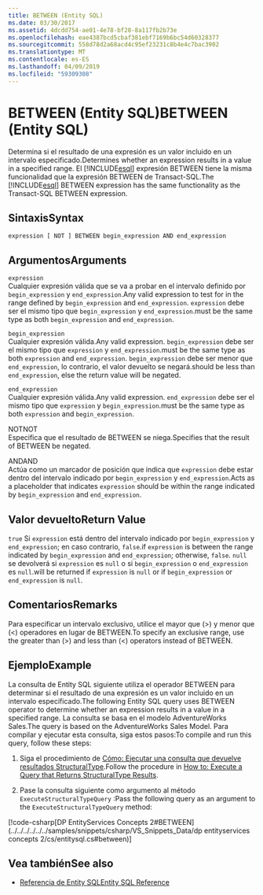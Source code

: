 ```yaml
---
title: BETWEEN (Entity SQL)
ms.date: 03/30/2017
ms.assetid: 4dcdd754-ae01-4e78-bf28-8a117fb2b73e
ms.openlocfilehash: eae4387bcd5cbaf381ebf7169b6bc54d60328377
ms.sourcegitcommit: 558d78d2a68acd4c95ef23231c8b4e4c7bac3902
ms.translationtype: MT
ms.contentlocale: es-ES
ms.lasthandoff: 04/09/2019
ms.locfileid: "59309308"
---
```

# <a name="between-entity-sql"></a><span data-ttu-id="5c43f-102">BETWEEN (Entity SQL)</span><span class="sxs-lookup"><span data-stu-id="5c43f-102">BETWEEN (Entity SQL)</span></span>
<span data-ttu-id="5c43f-103">Determina si el resultado de una expresión es un valor incluido en un intervalo especificado.</span><span class="sxs-lookup"><span data-stu-id="5c43f-103">Determines whether an expression results in a value in a specified range.</span></span> <span data-ttu-id="5c43f-104">El [!INCLUDE[esql](../../../../../../includes/esql-md.md)] expresión BETWEEN tiene la misma funcionalidad que la expresión BETWEEN de Transact-SQL.</span><span class="sxs-lookup"><span data-stu-id="5c43f-104">The [!INCLUDE[esql](../../../../../../includes/esql-md.md)] BETWEEN expression has the same functionality as the Transact-SQL BETWEEN expression.</span></span>  
  
## <a name="syntax"></a><span data-ttu-id="5c43f-105">Sintaxis</span><span class="sxs-lookup"><span data-stu-id="5c43f-105">Syntax</span></span>  
  
```  
expression [ NOT ] BETWEEN begin_expression AND end_expression    
```  
  
## <a name="arguments"></a><span data-ttu-id="5c43f-106">Argumentos</span><span class="sxs-lookup"><span data-stu-id="5c43f-106">Arguments</span></span>  
 `expression`  
 <span data-ttu-id="5c43f-107">Cualquier expresión válida que se va a probar en el intervalo definido por `begin_expression` y `end_expression`.</span><span class="sxs-lookup"><span data-stu-id="5c43f-107">Any valid expression to test for in the range defined by `begin_expression` and `end_expression`.</span></span> `expression` <span data-ttu-id="5c43f-108">debe ser el mismo tipo que `begin_expression` y `end_expression`.</span><span class="sxs-lookup"><span data-stu-id="5c43f-108">must be the same type as both `begin_expression` and `end_expression`.</span></span>  
  
 `begin_expression`  
 <span data-ttu-id="5c43f-109">Cualquier expresión válida.</span><span class="sxs-lookup"><span data-stu-id="5c43f-109">Any valid expression.</span></span> `begin_expression` <span data-ttu-id="5c43f-110">debe ser el mismo tipo que `expression` y `end_expression`.</span><span class="sxs-lookup"><span data-stu-id="5c43f-110">must be the same type as both `expression` and `end_expression`.</span></span> `begin_expression` <span data-ttu-id="5c43f-111">debe ser menor que `end_expression`, lo contrario, el valor devuelto se negará.</span><span class="sxs-lookup"><span data-stu-id="5c43f-111">should be less than `end_expression`, else the return value will be negated.</span></span>  
  
 `end_expression`  
 <span data-ttu-id="5c43f-112">Cualquier expresión válida.</span><span class="sxs-lookup"><span data-stu-id="5c43f-112">Any valid expression.</span></span> `end_expression` <span data-ttu-id="5c43f-113">debe ser el mismo tipo que `expression` y `begin_expression`.</span><span class="sxs-lookup"><span data-stu-id="5c43f-113">must be the same type as both `expression` and `begin_expression`.</span></span>  
  
 <span data-ttu-id="5c43f-114">NOT</span><span class="sxs-lookup"><span data-stu-id="5c43f-114">NOT</span></span>  
 <span data-ttu-id="5c43f-115">Especifica que el resultado de BETWEEN se niega.</span><span class="sxs-lookup"><span data-stu-id="5c43f-115">Specifies that the result of BETWEEN be negated.</span></span>  
  
 <span data-ttu-id="5c43f-116">AND</span><span class="sxs-lookup"><span data-stu-id="5c43f-116">AND</span></span>  
 <span data-ttu-id="5c43f-117">Actúa como un marcador de posición que indica que `expression` debe estar dentro del intervalo indicado por `begin_expression` y `end_expression`.</span><span class="sxs-lookup"><span data-stu-id="5c43f-117">Acts as a placeholder that indicates `expression` should be within the range indicated by `begin_expression` and `end_expression`.</span></span>  
  
## <a name="return-value"></a><span data-ttu-id="5c43f-118">Valor devuelto</span><span class="sxs-lookup"><span data-stu-id="5c43f-118">Return Value</span></span>  
 `true` <span data-ttu-id="5c43f-119">Si `expression` está dentro del intervalo indicado por `begin_expression` y `end_expression`; en caso contrario, `false`.</span><span class="sxs-lookup"><span data-stu-id="5c43f-119">if `expression` is between the range indicated by `begin_expression` and `end_expression`; otherwise, `false`.</span></span> `null` <span data-ttu-id="5c43f-120">se devolverá si `expression` es `null` o si `begin_expression` o `end_expression` es `null`.</span><span class="sxs-lookup"><span data-stu-id="5c43f-120">will be returned if `expression` is `null` or if `begin_expression` or `end_expression` is `null`.</span></span>  
  
## <a name="remarks"></a><span data-ttu-id="5c43f-121">Comentarios</span><span class="sxs-lookup"><span data-stu-id="5c43f-121">Remarks</span></span>  
 <span data-ttu-id="5c43f-122">Para especificar un intervalo exclusivo, utilice el mayor que (>) y menor que (<) operadores en lugar de BETWEEN.</span><span class="sxs-lookup"><span data-stu-id="5c43f-122">To specify an exclusive range, use the greater than (>) and less than (<) operators instead of BETWEEN.</span></span>  
  
## <a name="example"></a><span data-ttu-id="5c43f-123">Ejemplo</span><span class="sxs-lookup"><span data-stu-id="5c43f-123">Example</span></span>  
 <span data-ttu-id="5c43f-124">La consulta de Entity SQL siguiente utiliza el operador BETWEEN para determinar si el resultado de una expresión es un valor incluido en un intervalo especificado.</span><span class="sxs-lookup"><span data-stu-id="5c43f-124">The following Entity SQL query uses BETWEEN operator to determine whether an expression results in a value in a specified range.</span></span> <span data-ttu-id="5c43f-125">La consulta se basa en el modelo AdventureWorks Sales.</span><span class="sxs-lookup"><span data-stu-id="5c43f-125">The query is based on the AdventureWorks Sales Model.</span></span> <span data-ttu-id="5c43f-126">Para compilar y ejecutar esta consulta, siga estos pasos:</span><span class="sxs-lookup"><span data-stu-id="5c43f-126">To compile and run this query, follow these steps:</span></span>  
  
1. <span data-ttu-id="5c43f-127">Siga el procedimiento de [Cómo: Ejecutar una consulta que devuelve resultados StructuralType](../../../../../../docs/framework/data/adonet/ef/how-to-execute-a-query-that-returns-structuraltype-results.md).</span><span class="sxs-lookup"><span data-stu-id="5c43f-127">Follow the procedure in [How to: Execute a Query that Returns StructuralType Results](../../../../../../docs/framework/data/adonet/ef/how-to-execute-a-query-that-returns-structuraltype-results.md).</span></span>  
  
2. <span data-ttu-id="5c43f-128">Pase la consulta siguiente como argumento al método `ExecuteStructuralTypeQuery` :</span><span class="sxs-lookup"><span data-stu-id="5c43f-128">Pass the following query as an argument to the `ExecuteStructuralTypeQuery` method:</span></span>  
  
 [!code-csharp[DP EntityServices Concepts 2#BETWEEN](../../../../../../samples/snippets/csharp/VS_Snippets_Data/dp entityservices concepts 2/cs/entitysql.cs#between)]  
  
## <a name="see-also"></a><span data-ttu-id="5c43f-129">Vea también</span><span class="sxs-lookup"><span data-stu-id="5c43f-129">See also</span></span>

- [<span data-ttu-id="5c43f-130">Referencia de Entity SQL</span><span class="sxs-lookup"><span data-stu-id="5c43f-130">Entity SQL Reference</span></span>](../../../../../../docs/framework/data/adonet/ef/language-reference/entity-sql-reference.md)
